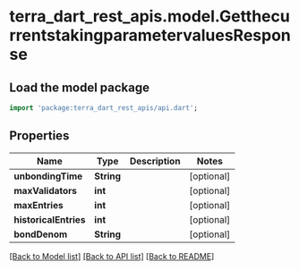 # terra_dart_rest_apis.model.GetthecurrentstakingparametervaluesResponse

## Load the model package
```dart
import 'package:terra_dart_rest_apis/api.dart';
```

## Properties
Name | Type | Description | Notes
------------ | ------------- | ------------- | -------------
**unbondingTime** | **String** |  | [optional] 
**maxValidators** | **int** |  | [optional] 
**maxEntries** | **int** |  | [optional] 
**historicalEntries** | **int** |  | [optional] 
**bondDenom** | **String** |  | [optional] 

[[Back to Model list]](../README.md#documentation-for-models) [[Back to API list]](../README.md#documentation-for-api-endpoints) [[Back to README]](../README.md)



